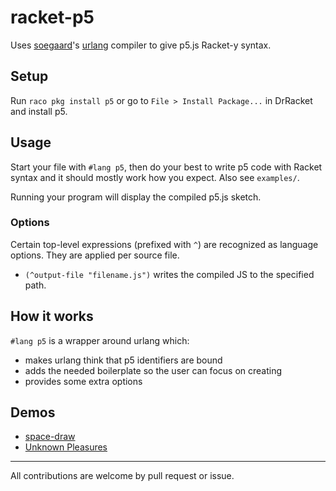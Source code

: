 # racket-p5

Uses [soegaard](https://github.com/soegaard)'s [urlang](https://github.com/soegaard/urlang) compiler to give p5.js Racket-y syntax.

## Setup

Run `raco pkg install p5` or go to `File > Install Package...` in DrRacket and install p5.

## Usage

Start your file with `#lang p5`, then do your best to write p5 code with Racket syntax and it should mostly work how you expect. Also see `examples/`. 

Running your program will display the compiled p5.js sketch. 

### Options

Certain top-level expressions (prefixed with `^`) are recognized as language options. They are applied per source file.

- `(^output-file "filename.js")` writes the compiled JS to the specified path.

## How it works

`#lang p5` is a wrapper around urlang which:
- makes urlang think that p5 identifiers are bound
- adds the needed boilerplate so the user can focus on creating
- provides some extra options

## Demos

- [space-draw](https://a11ce.com/racket-p5/examples/space-draw/space-draw.html)
- [Unknown Pleasures](https://a11ce.com/racket-p5/examples/unknown-pleasures/unknown-pleasures.html)
<!-- Add your own! -->

--- 

All contributions are welcome by pull request or issue.
